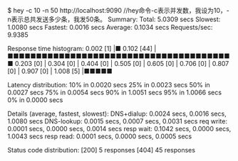 $  hey -c 10 -n 50 http://localhost:9090
//hey命令-c表示并发数，我设为10，-n表示总共发送多少条，我发50条。
Summary:
  Total:        5.0309 secs
  Slowest:      1.0080 secs
  Fastest:      0.0016 secs
  Average:      0.1034 secs
  Requests/sec: 9.9385


Response time histogram:
  0.002 [1]     |■
  0.102 [44]    |■■■■■■■■■■■■■■■■■■■■■■■■■■■■■■■■■■■■■■■■
  0.203 [0]     |
  0.304 [0]     |
  0.404 [0]     |
  0.505 [0]     |
  0.605 [0]     |
  0.706 [0]     |
  0.807 [0]     |
  0.907 [0]     |
  1.008 [5]     |■■■■■


Latency distribution:
  10% in 0.0020 secs
  25% in 0.0023 secs
  50% in 0.0027 secs
  75% in 0.0054 secs
  90% in 1.0051 secs
  95% in 1.0066 secs
  0% in 0.0000 secs

Details (average, fastest, slowest):
  DNS+dialup:   0.0024 secs, 0.0016 secs, 1.0080 secs
  DNS-lookup:   0.0015 secs, 0.0007 secs, 0.0031 secs
  req write:    0.0001 secs, 0.0000 secs, 0.0014 secs
  resp wait:    0.1042 secs, 0.0000 secs, 1.0043 secs
  resp read:    0.0001 secs, 0.0000 secs, 0.0005 secs

Status code distribution:
  [200] 5 responses
  [404] 45 responses



